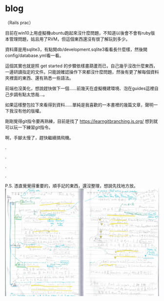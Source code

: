 # blog
（Rails prac）


目前在win10上用虛擬機ubuntu跑起來沒什麼問題，不知道以後會不會有ruby版本管理問題，姑且用了RVM，但這個東西還沒有很了解玩到多少。

資料庫是用sqlite3，有點開db/development.sqlite3看看長什麼樣，然後開config/database.yml看一看。

這個其實也就是照 get started 的步驟依樣畫葫蘆而已，自己幾乎沒改什麼東西，一邊研讀指定的文件。只能說確認操作下來都沒什麼問題，然後有更了解每個資料夾裡面的東西、還有熟悉一些語法。

前端也沒美化，想說趕快做下一個……前幾天在虛擬機建環境、泡在guides這裡自己步調有點太悠哉…。

如果這樣整包拉下來看得到資料……單純是我喜歡的一本書裡的幾篇文章，聲明一下我沒有他的版權。

剛剛覺得git指令要再熟練，目前是找了 https://learngitbranching.js.org/ 想到就可以玩一下練習git指令。

啊，手腳太慢了，趕快繼續搞飛機。

.

.

.

.

P.S. 憑直覺覺得重要的，順手記的東西，還沒整理，想說先找地方放。
![image](https://github.com/umbrella-h/blog/blob/main/messynotes_1118.jpg)
